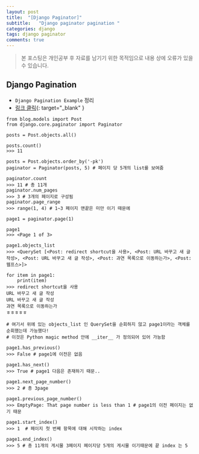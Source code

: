 ```yaml
---
layout: post
title:  "[Django Paginator]"
subtitle:   "Django paginator pagination "
categories: django
tags: django paginator
comments: true
---
```

> 본 포스팅은 개인공부 후 자료를 남기기 위한 목적임으로 내용 상에 오류가 있을 수 있습니다.

## Django Pagination
- `Django Pagination Example` 정리
- [링크 클릭](https://docs.djangoproject.com/en/2.2/topics/pagination/){: target="_blank" }

```Pagination
from blog.models import Post
from django.core.paginator import Paginator

posts = Post.objects.all()

posts.count()
>>> 11

posts = Post.objects.order_by('-pk')
paginator = Paginator(posts, 5) # 페이지 당 5개의 list를 보여줌

paginator.count
>>> 11 # 총 11개
paginator.num_pages
>>> 3 # 3개의 페이지로 구성됨
paginator.page_range
>>> range(1, 4) # 1~3 페이지 맨끝은 미만 이기 때문에

page1 = paginator.page(1)

page1
>>> <Page 1 of 3>

page1.objects_list
>>> <QuerySet [<Post: redirect shortcut을 사용>, <Post: URL 바꾸고 새 글 작성>, <Post: URL 바꾸고 새 글 작성>, <Post: 과연 목록으로 이동하는가>, <Post: 웹프스>]>

for item in page1:
	print(item)
>>> redirect shortcut을 사용
URL 바꾸고 새 글 작성
URL 바꾸고 새 글 작성
과연 목록으로 이동하는가
ㅎㅎㅎㅎㅎ

# 여기서 위에 있는 objects_list 인 QuerySet을 순회하지 않고 page1이라는 객체를 순회했는데 가능했다!
# 이것은 Python magic method 안에 __iter__ 가 정의되어 있어 가능함

page1.has_previous()
>>> False # page1에 이전은 없음

page1.has_next()
>>> True # page1 다음은 존재하기 때문..

page1.next_page_number()
>>> 2 # 총 3page

page1.previous_page_number()
>>> EmptyPage: That page number is less than 1 # page1의 이전 페이지는 없기 때문

page1.start_index()
>>> 1  # 페이지 첫 번째 항목에 대해 시작하는 index

page1.end_index()
>>> 5 # 총 11개의 게시물 3페이지 페이지당 5개의 게시물 이기때문에 끝 index 는 5
```
